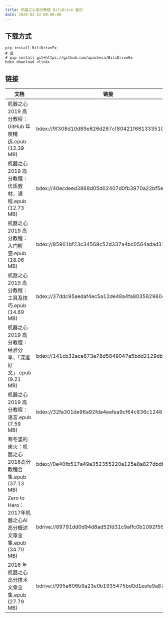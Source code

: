 ```yaml
---
title: 机器之心高分教程 BiliDrive 备份
date: 2020-03-22 00:00:00
---
```


## 下载方式

```
pip install BiliDriveEx
# 或
# pip install git+https://github.com/apachecn/BiliDriveEx
bdex download <link>
```

## 链接

<!--more-->

| 文档 | 链接 |
| --- | --- |
| 机器之心 2019 高分教程：GitHub 年度精选.epub (12.39 MB) | bdex://9f308d10d89e626d287cf80421f681333510da66 |
| 机器之心 2019 高分教程：优质教材、课程.epub (12.73 MB) | bdex://40ecdeed3868d05d02407d0fb3970a22bf5e4129 |
| 机器之心 2019 高分教程：入门解惑.epub (18.06 MB) | bdex://95901bf23c34569c52d337a4bc0564adad318785 |
| 机器之心 2019 高分教程：工具及技巧.epub (14.69 MB) | bdex://37ddc95aedaf4ec5a12de48a4fa803582960448e |
| 机器之心 2019 高分教程：经验分享，「深度好文」.epub (9.21 MB) | bdex://141cb32ece673e78d5849047a5bdd2129db8129f |
| 机器之心 2019 高分教程：语言.epub (7.59 MB) | bdex://32fa301de96a92fda4eefea9cf64c836c12482d3 |
| 寒冬里的炭火：机器之心2018高分教程合集.epub (37.13 MB) | bdex://0e40fb517a49a352355220a125e8a827dbdf8a0f |
| Zero to Hero：2017年机器之心AI高分概述文章全集.epub (34.70 MB) | bdrive://89791dd0d94d8ad52fd31c9affc0b1092f561c69 |
| 2016 年机器之心高分技术文章全集.epub (27.79 MB) | bdrive://995a606b9a23e0b1935475bd0d1eefe9a87c8058 |
